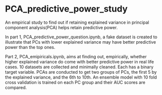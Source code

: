 # PCA_predictive_power_study
An empirical study to find out if retaining explained variance in principal component analysis(PCA) helps retain predictive power.

In part 1, PCA_predictive_power_question.ipynb, a fake dataset is created to illustrate that PCs with lower explained variance may have better predictive power than the top ones.

Part 2, PCA_emipiricals.ipynb, aims at finding out, empirically, whether higher explained variance do come with better predictive power in real life cases.
10 datasets are collected and minimally cleaned. Each has a binary target variable. 
PCAs are conducted to get two groups of PCs, the first 5 by the explained variance, and the 6th to 10th.
An ensemble model with 10 fold cross validation is trained on each PC group and their AUC scores are compared.
